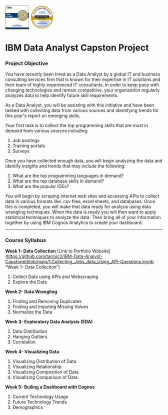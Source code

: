 <img src="https://github.com/tarmic2/IBM-Data-Analyst-Capstone/blob/main/Professional%20Certificate-%20Data%20Analyst.png" width=15% height=15%> <img src="https://github.com/tarmic2/IBM-Data-Analyst-Capstone/blob/main/Data%20Analyst%20Capstone.png" width=15% height=15%>                    

# IBM Data Analyst Capston Project                                                

### Project Objective

You have recently been hired as a Data Analyst by a global IT and business consulting services firm that is known for their expertise in IT solutions and their team of highly experienced IT consultants.  In order to keep pace with changing technologies and remain competitive, your organization regularly analyzes data to help identify future skill requirements. 

As a Data Analyst, you will be assisting with this initiative and have been tasked with collecting data from various sources and identifying trends for this year's report on emerging skills. 

Your first task is to collect the top programming skills that are most in demand from various sources including:
1. Job postings
2. Training portals
3. Surveys

Once you have collected enough data, you will begin analyzing the data and identify insights and trends that may include the following:
1. What are the top programming languages in demand?
2. What are the top database skills in demand?
3. What are the popular IDEs?

You will begin by scraping internet web sites and accessing APIs to collect data in various formats like .csv files, excel sheets, and databases. Once this is completed, you will make that data ready for analysis using data wrangling techniques. When the data is ready you will then want to apply statistical techniques to analyze the data.  Then bring all of your information together by using  IBM Cognos Analytics to create your dashboard.
___

### Course Syllabus
**Week 1- Data Collection** [Link to Portfolio Website](https://github.com/tarmic2/IBM-Data-Analyst-Capstone/blob/main/1.Collecting_Jobs_data_Using_API-Questions.ipynb “Week 1- Data Collection”) 
1. Collect Data using APIs and Webscraping
2. Explore the Data

**Week 2- Data Wrangling**
1. Finding and Removing Duplicates
2. Finding and Imputing Missing Values
3. Normalize the Data

**Week 3- Exploratory Data Analysis (EDA)**
1. Data Distribution
2. Hanging Outliers
3. Correlation

**Week 4- Visualizing Data**
1. Visualizing Distribution of Data
2. Visualizing Relationship
3. Visualizing Composition of Data
4. Visualizing Comparison of Data

**Week 5- Builing a Dashboard with Cognos**
1. Current Technology Usage
2. Future Technology Trends 
3. Demographics



